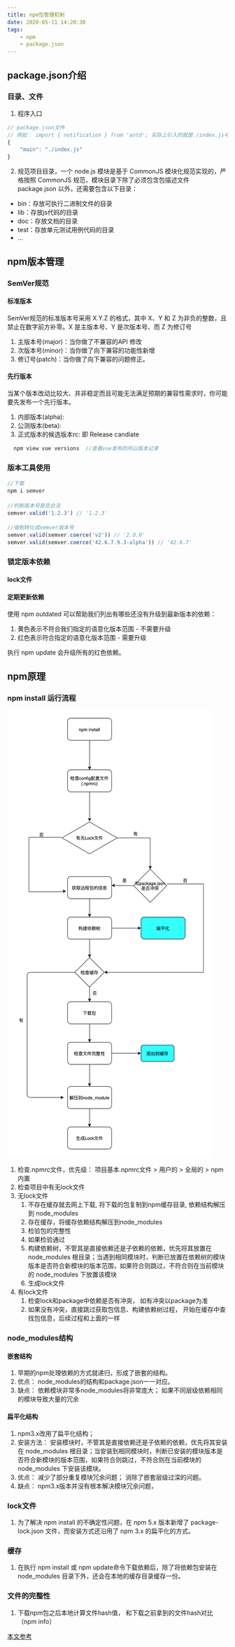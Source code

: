 ```yaml
---
title: npm包管理机制
date: 2020-05-11 14:28:30
tags:
    - npm
    - package.json
---
```


## package.json介绍
### 目录、文件
1. 程序入口
```js
// package.json文件 
// 例如： import { notification } from 'antd'; 实际上引入的就是./index.js中暴露出去的模块
{
    "main": "./index.js"
}
```

2. 规范项目目录，一个 node.js 模块是基于 CommonJS 模块化规范实现的，严格按照 CommonJS 规范，模块目录下除了必须包含包描述文件 package.json 以外，还需要包含以下目录：
 * bin：存放可执行二进制文件的目录
 * lib：存放js代码的目录
 * doc：存放文档的目录
 * test：存放单元测试用例代码的目录
 * ...

## npm版本管理
###  SemVer规范
#### 标准版本
SemVer规范的标准版本号采用 X.Y.Z 的格式，其中 X、Y 和 Z 为非负的整数，且禁止在数字前方补零。X 是主版本号、Y 是次版本号、而 Z 为修订号
1. 主版本号(major)：当你做了不兼容的API 修改
2. 次版本号(minor)：当你做了向下兼容的功能性新增
3. 修订号(patch)：当你做了向下兼容的问题修正。

#### 先行版本
当某个版本改动比较大、并非稳定而且可能无法满足预期的兼容性需求时，你可能要先发布一个先行版本。
1. 内部版本(alpha):
2. 公测版本(beta):
3. 正式版本的候选版本rc: 即 Release candiate
```js
  npm view vue versions  //查看vue发布的所以版本记录
```


### 版本工具使用
```js
//下载
npm i semver

//判断版本号是否合法
semver.valid('1.2.3') // '1.2.3'

//强制转化成semver版本号
semver.valid(semver.coerce('v2')) // '2.0.0'
semver.valid(semver.coerce('42.6.7.9.3-alpha')) // '42.6.7'
```

### 锁定版本依赖
#### lock文件
#### 定期更新依赖
使用 npm outdated 可以帮助我们列出有哪些还没有升级到最新版本的依赖：
1. 黄色表示不符合我们指定的语意化版本范围 - 不需要升级
2. 红色表示符合指定的语意化版本范围 - 需要升级

执行 npm update 会升级所有的红色依赖。

## npm原理

### npm install 运行流程
![image](/img/npm.png)
1. 检查.npmrc文件，优先级： 项目基本.npmrc文件 > 用户的 > 全局的 > npm内置
2. 检查项目中有无lock文件
3. 无lock文件
   1. 不存在缓存就去网上下载, 将下载的包复制到npm缓存目录, 依赖结构解压到 node_modules
   2. 存在缓存，将缓存依赖结构解压到node_modules
   3. 检验包的完整性
   4. 如果检验通过
   5. 构建依赖树，不管其是直接依赖还是子依赖的依赖，优先将其放置在 node_modules 根目录；当遇到相同模块时，判断已放置在依赖树的模块版本是否符合新模块的版本范围，如果符合则跳过，不符合则在当前模块的 node_modules 下放置该模块
   6. 生成lock文件
4. 有lock文件
   1. 检查lock和package中依赖是否有冲突， 如有冲突以package为准
   2. 如果没有冲突，直接跳过获取包信息、构建依赖树过程， 开始在缓存中查找包信息，后续过程和上面的一样

### node_modules结构
#### 嵌套结构
1. 早期的npm处理依赖的方式就递归，形成了嵌套的结构。
2. 优点： node_modules的结构和package.json一一对应。
3. 缺点： 依赖模块非常多node_modules将非常庞大； 如果不同层级依赖相同的模块导致大量的冗余


#### 扁平化结构
1. npm3.x改用了扁平化结构；
2. 安装方法： 安装模块时，不管其是直接依赖还是子依赖的依赖，优先将其安装在 node_modules 根目录；当安装到相同模块时，判断已安装的模块版本是否符合新模块的版本范围，如果符合则跳过，不符合则在当前模块的 node_modules 下安装该模块。
3. 优点： 减少了部分重复模块冗余问题； 消除了嵌套层级过深的问题。
4. 缺点： npm3.x版本并没有根本解决模块冗余问题，

### lock文件
1. 为了解决 npm install 的不确定性问题，在 npm 5.x 版本新增了 package-lock.json 文件，而安装方式还沿用了 npm 3.x 的扁平化的方式。

### 缓存
1. 在执行 npm install 或 npm update命令下载依赖后，除了将依赖包安装在node_modules 目录下外，还会在本地的缓存目录缓存一份。

### 文件的完整性
1. 下载npm包之后本地计算文件hash值， 和下载之前拿到的文件hash对比（npm info）


[本文参考](https://mp.weixin.qq.com/s/gtsnxFOYRZ4i-Id_9Gr6Aw)